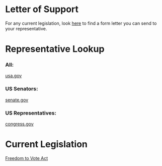 # Letter of Support
For any current legislation, look [here](/Advocate/) to find a form letter you can send to your representative. 

# Representative Lookup
### All:
[usa.gov](https://www.usa.gov/elected-officials)

### US Senators:
[senate.gov](https://www.senate.gov/senators/senators-contact.htm)

### US Representatives:
[congress.gov](https://www.congress.gov/members/find-your-member)

# Current Legislation
[Freedom to Vote Act](https://www.congress.gov/bill/118th-congress/house-bill/11)
